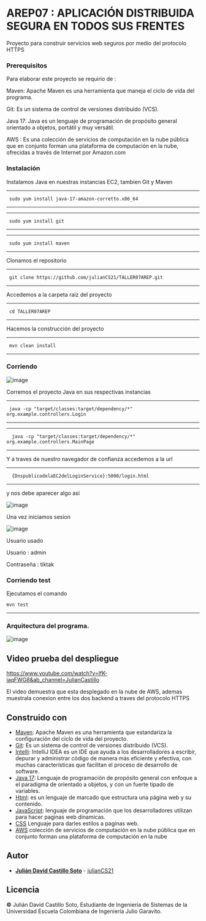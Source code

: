 # AREP07 : APLICACIÓN DISTRIBUIDA SEGURA EN TODOS SUS FRENTES

Proyecto para construir servicios web seguros por medio del protocolo HTTPS

### Prerequisitos

Para elaborar este proyecto se requirio de : 


Maven: Apache Maven es una herramienta que maneja el ciclo de vida del programa.



Git: Es un sistema de control de versiones distribuido (VCS).



Java 17: Java es un lenguaje de programación de propósito general orientado a objetos, portátil y muy versátil.



AWS : Es una colección de servicios de computación en la nube pública que en conjunto forman una plataforma de computación en la nube, ofrecidas a través de Internet por Amazon.com

### Instalación

Instalamos Java en nuestras instancias EC2, tambien Git y Maven


---

	 sudo yum install java-17-amazon-corretto.x86_64
  
	
---


---

	 sudo yum install git
  
	
---


---

	 sudo yum install maven
  
	
---

Clonamos el repositorio

---

     git clone https://github.com/julianCS21/TALLER07AREP.git
---
  

Accedemos a la carpeta raiz del proyecto


---

     cd TALLER07AREP
---

Hacemos la construcción del proyecto

---

	 mvn clean install
  
	
---



### Corriendo


![image](https://github.com/julianCS21/TALLER07AREP/assets/96396177/1f066786-5897-4ef0-a2f0-d9c4b242a1b0)



Corremos el proyecto Java en sus respectivas instancias


---

	 java -cp "target/classes:target/dependency/*" org.example.controllers.Login
  
	
---

---

	  java -cp "target/classes:target/dependency/*" org.example.controllers.MainPage
  
	
---



Y a traves de nuestro navegador de confianza accedemos a la url

---

	  {DnspublicodelaEC2delLoginService}:5000/login.html
  
	
---

y nos debe aparecer algo asi

![image](https://github.com/julianCS21/TALLER07AREP/assets/96396177/fe539ddd-ce24-4711-88ec-0d4e6f809740)


Una vez iniciamos sesion

![image](https://github.com/julianCS21/TALLER07AREP/assets/96396177/8c7cf082-91bf-4384-b273-6eab842239df)


Usuario usado

Usuario : admin



Contraseña : tiktak




### Corriendo test

Ejecutamos el comando

	mvn test
	
---


### Arquitectura del programa.


![image](https://github.com/julianCS21/TALLER07AREP/assets/96396177/4556ac70-b7eb-4799-baa5-bbc5d92e6f94)








## Video prueba del despliegue 

https://www.youtube.com/watch?v=IfK-iaqFWG8&ab_channel=JulianCastillo

El video demuestra que esta desplegado en la nube de AWS, ademas muestrala conexion entre los dos backend a traves del protocolo HTTPS



## Construido con

* [Maven](https://maven.apache.org/): Apache Maven es una herramienta que estandariza la configuración del ciclo de vida del proyecto.
* [Git](https://rometools.github.io/rome/):  Es un sistema de control de versiones distribuido (VCS).
* [Intellj](https://www.jetbrains.com/es-es/idea/): IntelliJ IDEA es un IDE que ayuda a los desarrolladores a escribir, depurar y administrar código de manera más eficiente y efectiva, con muchas características que facilitan el proceso de desarrollo de software.
* [Java 17](https://www.java.com/es/): Lenguaje de programación de propósito general con enfoque a el paradigma de orientado a objetos, y con un fuerte tipado de variables.
* [Html](https://developer.mozilla.org/es/docs/Learn/Getting_started_with_the_web/HTML_basics): es un lenguaje de marcado que estructura una página web y su contenido.
* [JavaScript](https://developer.mozilla.org/es/docs/Learn/JavaScript/First_steps/What_is_JavaScript): lenguaje de programación que los desarrolladores utilizan para hacer paginas web dinamicas.
* [CSS](https://developer.mozilla.org/es/docs/Web/CSS) Lenguaje para darles estilos a paginas web.
* [AWS](https://aws.amazon.com/es/free/?trk=8fa18207-f2c2-4587-81a1-f2a3648571b3&sc_channel=ps&ef_id=CjwKCAjwseSoBhBXEiwA9iZtxmEwAgfk7jPE4NlzdkF60BOim6V2loEW5eNT7e8yJcbyO0g8dZpJaBoCRIEQAvD_BwE:G:s&s_kwcid=AL!4422!3!647999789205!e!!g!!aws!19685287144!146461596896&gclid=CjwKCAjwseSoBhBXEiwA9iZtxmEwAgfk7jPE4NlzdkF60BOim6V2loEW5eNT7e8yJcbyO0g8dZpJaBoCRIEQAvD_BwE&all-free-tier.sort-by=item.additionalFields.SortRank&all-free-tier.sort-order=asc&awsf.Free%20Tier%20Types=*all&awsf.Free%20Tier%20Categories=*all) colección de servicios de computación en la nube pública que en conjunto forman una plataforma de computación en la nube


## Autor
* **[Julián David Castillo Soto](https://www.linkedin.com/in/julián-david-castillo-soto-118856216/)**  - [julianCS21](https://github.com/julianCS21)

## Licencia
**©** Julián David Castillo Soto, Estudiante de Ingeniería de Sistemas de la Universidad Escuela Colombiana de Ingeniería Julio Garavito.
